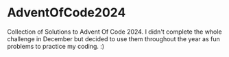 # AdventOfCode2024
Collection of Solutions to Advent Of Code 2024. I didn't complete the whole challenge in December but decided to use them throughout the year as fun problems to practice my coding. :)
